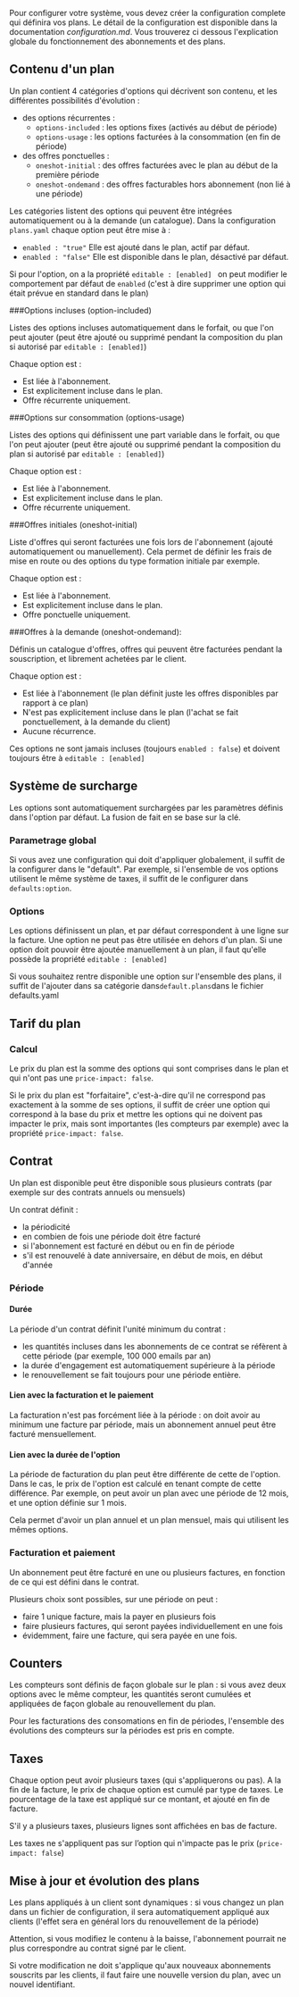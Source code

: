 

Pour configurer votre système, vous devez créer la configuration complete qui définira vos plans. Le détail de la configuration est disponible dans la documentation *configuration.md*. Vous trouverez ci dessous l'explication globale du fonctionnement des abonnements et des plans.

## Contenu d'un plan

Un plan contient 4 catégories d'options qui décrivent son contenu, et les différentes possibilités d'évolution :

- des options récurrentes :
  - `options-included` : les options fixes (activés au début de période)
  - `options-usage` : les options facturées à la consommation (en fin de période)
- des offres ponctuelles :
  - `oneshot-initial` : des offres facturées avec le plan au début de la première période
  - `oneshot-ondemand` : des offres facturables hors abonnement (non lié à une période)

Les catégories listent des options qui peuvent être intégrées automatiquement ou à la demande (un catalogue). Dans la configuration `plans.yaml` chaque option peut être mise à :

-  `enabled : "true"` Elle est ajouté dans le plan, actif par défaut.
-  `enabled : "false"` Elle est disponible dans le plan, désactivé par défaut.

Si pour l'option, on a la propriété `editable : [enabled] ` on peut modifier le comportement par défaut de `enabled` (c'est à dire supprimer une option qui était prévue en standard dans le plan)

###Options incluses (option-included)

Listes des options incluses automatiquement dans le forfait, ou que l'on peut ajouter (peut être ajouté ou supprimé pendant la composition du plan si autorisé par `editable : [enabled]`)

Chaque option est :

- Est liée à l'abonnement.
- Est explicitement incluse dans le plan.
- Offre récurrente uniquement.


###Options sur consommation (options-usage)

Listes des options qui définissent une part variable dans le forfait, ou que l'on peut ajouter (peut être ajouté ou supprimé pendant la composition du plan si autorisé par `editable : [enabled]`)

Chaque option est :

- Est liée à l'abonnement.
- Est explicitement incluse dans le plan.
- Offre récurrente uniquement.


###Offres initiales (oneshot-initial)

Liste d'offres qui seront facturées une fois lors de l'abonnement (ajouté automatiquement ou manuellement). Cela permet de définir les frais de mise en route ou des options du type formation initiale par exemple.

Chaque option est :

- Est liée à l'abonnement.
- Est explicitement incluse dans le plan.
- Offre ponctuelle uniquement.


###Offres à la demande (oneshot-ondemand):

Définis un catalogue d'offres, offres qui peuvent être facturées pendant la souscription, et librement achetées par le client.

Chaque option est :

- Est liée à l'abonnement (le plan définit juste les offres disponibles par rapport à ce plan)
- N'est pas explicitement incluse dans le plan (l'achat se fait ponctuellement, à la demande du client)
- Aucune récurrence.

Ces options ne sont jamais incluses (toujours `enabled : false`) et doivent toujours être à  `editable : [enabled] ` 



## Système de surcharge

Les options sont automatiquement surchargées par les paramètres définis dans l'option par défaut. La fusion de fait en se base sur la clé.

### Parametrage global

Si vous avez une configuration qui doit d'appliquer globalement, il suffit de la configurer dans le "default". Par exemple, si l'ensemble de vos options utilisent le même système de taxes, il suffit de le configurer dans `defaults:option`.

### Options

Les options définissent un plan, et par défaut correspondent à une ligne sur la facture. Une option ne peut pas être utilisée en dehors d'un plan. Si une option doit pouvoir être ajoutée manuellement à un plan, il faut qu'elle possède la propriété `editable : [enabled]`

Si vous souhaitez rentre disponible une option sur l'ensemble des plans, il suffit de l'ajouter dans sa catégorie dans`default.plans`dans le fichier defaults.yaml



## Tarif du plan

### Calcul

Le prix du plan est la somme des options qui sont comprises dans le plan et qui n'ont pas une `price-impact: false`.

Si le prix du plan est "forfaitaire", c'est-à-dire qu'il ne correspond pas exactement à la somme de ses options, il suffit de créer une option qui correspond à la base du prix et mettre les options qui ne doivent pas impacter le prix, mais sont importantes (les compteurs par exemple) avec la propriété `price-impact: false`.

## Contrat

Un plan est disponible peut être disponible sous plusieurs contrats (par exemple sur des contrats annuels ou mensuels)

Un contrat définit :

- la périodicité
- en combien de fois une période doit être facturé
- si l'abonnement est facturé en début ou en fin de période
- s'il est renouvelé à date anniversaire, en début de mois, en début d'année

### Période

#### Durée

La période d'un contrat définit l'unité minimum du contrat :

- les quantités incluses dans les abonnements de ce contrat se réfèrent à cette période (par exemple, 100 000 emails par an)
- la durée d'engagement est automatiquement supérieure à la période
- le renouvellement se fait toujours pour une période entière.

#### Lien avec la facturation et le paiement

La facturation n'est pas forcément liée à la période : on doit avoir au minimum une facture par période, mais un abonnement annuel peut être facturé mensuellement.

#### Lien avec la durée de l'option

La période de facturation du plan peut être différente de cette de l'option. Dans le cas, le prix de l'option est calculé en tenant compte de cette différence. Par exemple, on peut avoir un plan avec une période de 12 mois, et une option définie sur 1 mois.

Cela permet d'avoir un plan annuel et un plan mensuel, mais qui utilisent les mêmes options.

### Facturation et paiement

Un abonnement peut être facturé en une ou plusieurs factures, en fonction de ce qui est défini dans le contrat.

Plusieurs choix sont possibles, sur une période on peut :

- faire 1 unique facture, mais la payer en plusieurs fois
- faire plusieurs factures, qui seront payées individuellement en une fois
- évidemment, faire une facture, qui sera payée en une fois.

## Counters

Les compteurs sont définis de façon globale sur le plan : si vous avez deux options avec le même compteur, les quantités seront cumulées et appliquées de façon globale au renouvellement du plan.

Pour les facturations des consomations en fin de périodes, l'ensemble des évolutions des compteurs sur la périodes est pris en compte.

## Taxes

Chaque option peut avoir plusieurs taxes (qui s'appliquerons ou pas). A la fin de la facture, le prix de chaque option est cumulé par type de taxes. Le pourcentage de la taxe est appliqué sur ce montant, et ajouté en fin de facture.

S'il y a plusieurs taxes, plusieurs lignes sont affichées en bas de facture.

Les taxes ne s'appliquent pas sur l’option qui n'impacte pas le prix (`price-impact: false`)

## Mise à jour et évolution des plans

Les plans appliqués à un client sont dynamiques : si vous changez un plan dans un fichier de configuration, il sera automatiquement appliqué aux clients (l'effet sera en général lors du renouvellement de la période)

Attention, si vous modifiez le contenu à la baisse, l'abonnement pourrait ne plus correspondre au contrat signé par le client.

Si votre modification ne doit s'applique qu'aux nouveaux abonnements souscrits par les clients, il faut faire une nouvelle version du plan, avec un nouvel identifiant. 


